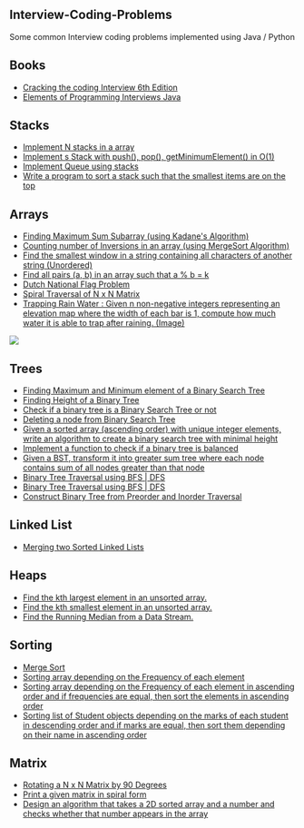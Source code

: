 
## Interview-Coding-Problems

Some common Interview coding problems implemented using Java / Python

## Books
- [Cracking the coding Interview 6th Edition](https://drive.google.com/file/d/1SSFgP4PlNgqXBWxa5PcyCMmOUhtsyTJt/view?usp=sharing)
- [Elements of Programming Interviews Java](https://drive.google.com/open?id=1DRGcYVSkB83YFH1lwBGlFD8mskmrXmM4)


## Stacks
- [Implement N stacks in a array](/Stacks/NStacks.java)
- [Implement s Stack with push(), pop(), getMinimumElement() in O(1)](/Stacks/SpecialStack.java)
- [Implement Queue using stacks](/Stacks/QueueUsingStacks.java)
- [Write a program to sort a stack such that the smallest items are on the top](/Stacks/StackSorting.java)

## Arrays
- [Finding Maximum Sum Subarray (using Kadane's Algorithm)](/Arrays/MaximumSumSubarray.java)
- [Counting number of Inversions in an array (using MergeSort Algorithm)](/Arrays/Inversions.java)
- [Find the smallest window in a string containing all characters of another string (Unordered)](/Arrays/SmallestWindowSubstring.java)
- [Find all pairs (a, b) in an array such that a % b = k](/Arrays/FindPairs.java)
- [Dutch National Flag Problem](/Arrays/DutchNationalFlag.java)
- [Spiral Traversal of N x N Matrix](/Arrays/SpiralTraversalMatrixNxN.java)
- [Trapping Rain Water : Given n non-negative integers representing an elevation map where the width of each bar is 1, compute how much water it is able to trap after raining. (Image)](/Arrays/TrappingRainWater.java)

![](https://assets.leetcode.com/uploads/2018/10/22/rainwatertrap.png)


## Trees
- [Finding Maximum and Minimum element of a Binary Search Tree](/Trees/FindMinMaxBST.java)
- [Finding Height of a Binary Tree](/Trees/HeightOfBinaryTree.java)
- [Check if a binary tree is a Binary Search Tree or not](/Trees/ValidateBST.java)
- [Deleting a node from Binary Search Tree](/Trees/DeleteNodeBST.java)
- [Given a sorted array (ascending order) with unique integer elements, write an algorithm to create a binary search tree with minimal height](/Trees/MinimalTree.java)
- [Implement a function to check if a binary tree is balanced](/Trees/BalancedBST.java)
- [Given a BST, transform it into greater sum tree where each node contains sum of all nodes greater than that node](/Trees/GreaterBST.java)
- [Binary Tree Traversal using BFS | DFS](/Trees/TreeTraversal.java)
- [Binary Tree Traversal using BFS | DFS](/Trees/TreeTraversal.java)
- [Construct Binary Tree from Preorder and Inorder Traversal](/Trees/ConstructBinaryTree.py)



## Linked List
- [Merging two Sorted Linked Lists](/LinkedLists/MergeSortedLinkedList.java)

## Heaps
- [Find the kth largest element in an unsorted array.](/Heaps/KLargestElement.java)
- [Find the kth smallest element in an unsorted array.](/Heaps/KSmallestElement.java)
- [Find the Running Median from a Data Stream.](/Heaps/RunningMeadian.java)


## Sorting
- [Merge Sort](/Sorting/MergeSort.java)
- [Sorting array depending on the Frequency of each element](/Sorting/FrequencySort.java)
- [Sorting array depending on the Frequency of each element in ascending order and if frequencies are equal, then sort the elements in ascending order](/Sorting/SortByFrequency.java)
- [Sorting list of Student objects depending on the marks of each student in descending order and if marks are equal, then sort them depending on their name in ascending order](/Sorting/ObjectSorting.java)


## Matrix
- [Rotating a N x N Matrix by 90 Degrees](/Matrix/MatrixRotation.java)
- [Print a given matrix in spiral form](/Matrix/Spiral.java)
- [Design an algorithm that takes a 2D sorted array and a number and checks whether
that number appears in the array](/Matrix/SortedMatrix.java)




